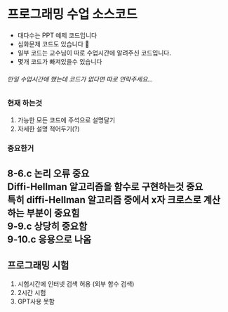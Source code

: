 # 프로그래밍 수업 소스코드

+ 대다수는 PPT 예제 코드입니다
+ 심화문제 코드도 있습니다 🦧
+ 일부 코드는 교수님이 따로 수업시간에 알려주신 코드입니다.
+ 몇개 코드가 빠져있을수 있습니다

###### 만일 수업시간에 했는데 코드가 없다면 따로 연락주세요...

### 현재 하는것
1. 가능한 모든 코드에 주석으로 설명달기
2. 자세한 설명 적어두기(?)

### 중요한거

8-6.c 논리 오류 중요  
Diffi-Hellman 알고리즘을 함수로 구현하는것 중요    
특히 diffi-Hellman 알고리즘 중에서 x자 크로스로 계산하는 부분이 중요힘  
9-9.c 상당히 중요함   
9-10.c 응용으로 나옴
---
## 프로그래밍 시험
1. 시험시간에 인터넷 검색 허용 (외부 함수 검색)
2. 2시간 시험
3. GPT사용 못함

